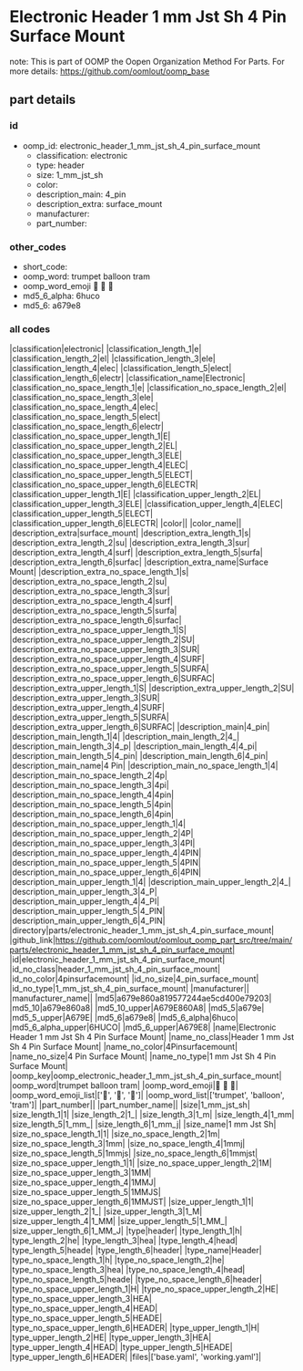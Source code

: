 # Electronic Header 1 mm Jst Sh 4 Pin Surface Mount  

note: This is part of OOMP the Oopen Organization Method For Parts. For more details: https://github.com/oomlout/oomp_base

##  part details





### id
* oomp_id: electronic_header_1_mm_jst_sh_4_pin_surface_mount
  * classification: electronic
  * type: header
  * size: 1_mm_jst_sh
  * color: 
  * description_main: 4_pin
  * description_extra: surface_mount
  * manufacturer: 
  * part_number: 

### other_codes
* short_code: 
* oomp_word: trumpet balloon tram
* oomp_word_emoji :trumpet: :balloon: :tram:
* md5_6_alpha: 6huco
* md5_6: a679e8

### all codes 
|classification|electronic|
|classification_length_1|e|
|classification_length_2|el|
|classification_length_3|ele|
|classification_length_4|elec|
|classification_length_5|elect|
|classification_length_6|electr|
|classification_name|Electronic|
|classification_no_space_length_1|e|
|classification_no_space_length_2|el|
|classification_no_space_length_3|ele|
|classification_no_space_length_4|elec|
|classification_no_space_length_5|elect|
|classification_no_space_length_6|electr|
|classification_no_space_upper_length_1|E|
|classification_no_space_upper_length_2|EL|
|classification_no_space_upper_length_3|ELE|
|classification_no_space_upper_length_4|ELEC|
|classification_no_space_upper_length_5|ELECT|
|classification_no_space_upper_length_6|ELECTR|
|classification_upper_length_1|E|
|classification_upper_length_2|EL|
|classification_upper_length_3|ELE|
|classification_upper_length_4|ELEC|
|classification_upper_length_5|ELECT|
|classification_upper_length_6|ELECTR|
|color||
|color_name||
|description_extra|surface_mount|
|description_extra_length_1|s|
|description_extra_length_2|su|
|description_extra_length_3|sur|
|description_extra_length_4|surf|
|description_extra_length_5|surfa|
|description_extra_length_6|surfac|
|description_extra_name|Surface Mount|
|description_extra_no_space_length_1|s|
|description_extra_no_space_length_2|su|
|description_extra_no_space_length_3|sur|
|description_extra_no_space_length_4|surf|
|description_extra_no_space_length_5|surfa|
|description_extra_no_space_length_6|surfac|
|description_extra_no_space_upper_length_1|S|
|description_extra_no_space_upper_length_2|SU|
|description_extra_no_space_upper_length_3|SUR|
|description_extra_no_space_upper_length_4|SURF|
|description_extra_no_space_upper_length_5|SURFA|
|description_extra_no_space_upper_length_6|SURFAC|
|description_extra_upper_length_1|S|
|description_extra_upper_length_2|SU|
|description_extra_upper_length_3|SUR|
|description_extra_upper_length_4|SURF|
|description_extra_upper_length_5|SURFA|
|description_extra_upper_length_6|SURFAC|
|description_main|4_pin|
|description_main_length_1|4|
|description_main_length_2|4_|
|description_main_length_3|4_p|
|description_main_length_4|4_pi|
|description_main_length_5|4_pin|
|description_main_length_6|4_pin|
|description_main_name|4 Pin|
|description_main_no_space_length_1|4|
|description_main_no_space_length_2|4p|
|description_main_no_space_length_3|4pi|
|description_main_no_space_length_4|4pin|
|description_main_no_space_length_5|4pin|
|description_main_no_space_length_6|4pin|
|description_main_no_space_upper_length_1|4|
|description_main_no_space_upper_length_2|4P|
|description_main_no_space_upper_length_3|4PI|
|description_main_no_space_upper_length_4|4PIN|
|description_main_no_space_upper_length_5|4PIN|
|description_main_no_space_upper_length_6|4PIN|
|description_main_upper_length_1|4|
|description_main_upper_length_2|4_|
|description_main_upper_length_3|4_P|
|description_main_upper_length_4|4_PI|
|description_main_upper_length_5|4_PIN|
|description_main_upper_length_6|4_PIN|
|directory|parts/electronic_header_1_mm_jst_sh_4_pin_surface_mount|
|github_link|https://github.com/oomlout/oomlout_oomp_part_src/tree/main/parts/electronic_header_1_mm_jst_sh_4_pin_surface_mount|
|id|electronic_header_1_mm_jst_sh_4_pin_surface_mount|
|id_no_class|header_1_mm_jst_sh_4_pin_surface_mount|
|id_no_color|4pinsurfacemount|
|id_no_size|4_pin_surface_mount|
|id_no_type|1_mm_jst_sh_4_pin_surface_mount|
|manufacturer||
|manufacturer_name||
|md5|a679e860a819577244ae5cd400e79203|
|md5_10|a679e860a8|
|md5_10_upper|A679E860A8|
|md5_5|a679e|
|md5_5_upper|A679E|
|md5_6|a679e8|
|md5_6_alpha|6huco|
|md5_6_alpha_upper|6HUCO|
|md5_6_upper|A679E8|
|name|Electronic Header 1 mm Jst Sh 4 Pin Surface Mount|
|name_no_class|Header 1 mm Jst Sh 4 Pin Surface Mount|
|name_no_color|4Pinsurfacemount|
|name_no_size|4 Pin Surface Mount|
|name_no_type|1 mm Jst Sh 4 Pin Surface Mount|
|oomp_key|oomp_electronic_header_1_mm_jst_sh_4_pin_surface_mount|
|oomp_word|trumpet balloon tram|
|oomp_word_emoji|:trumpet: :balloon: :tram:|
|oomp_word_emoji_list|[':trumpet:', ':balloon:', ':tram:']|
|oomp_word_list|['trumpet', 'balloon', 'tram']|
|part_number||
|part_number_name||
|size|1_mm_jst_sh|
|size_length_1|1|
|size_length_2|1_|
|size_length_3|1_m|
|size_length_4|1_mm|
|size_length_5|1_mm_|
|size_length_6|1_mm_j|
|size_name|1 mm Jst Sh|
|size_no_space_length_1|1|
|size_no_space_length_2|1m|
|size_no_space_length_3|1mm|
|size_no_space_length_4|1mmj|
|size_no_space_length_5|1mmjs|
|size_no_space_length_6|1mmjst|
|size_no_space_upper_length_1|1|
|size_no_space_upper_length_2|1M|
|size_no_space_upper_length_3|1MM|
|size_no_space_upper_length_4|1MMJ|
|size_no_space_upper_length_5|1MMJS|
|size_no_space_upper_length_6|1MMJST|
|size_upper_length_1|1|
|size_upper_length_2|1_|
|size_upper_length_3|1_M|
|size_upper_length_4|1_MM|
|size_upper_length_5|1_MM_|
|size_upper_length_6|1_MM_J|
|type|header|
|type_length_1|h|
|type_length_2|he|
|type_length_3|hea|
|type_length_4|head|
|type_length_5|heade|
|type_length_6|header|
|type_name|Header|
|type_no_space_length_1|h|
|type_no_space_length_2|he|
|type_no_space_length_3|hea|
|type_no_space_length_4|head|
|type_no_space_length_5|heade|
|type_no_space_length_6|header|
|type_no_space_upper_length_1|H|
|type_no_space_upper_length_2|HE|
|type_no_space_upper_length_3|HEA|
|type_no_space_upper_length_4|HEAD|
|type_no_space_upper_length_5|HEADE|
|type_no_space_upper_length_6|HEADER|
|type_upper_length_1|H|
|type_upper_length_2|HE|
|type_upper_length_3|HEA|
|type_upper_length_4|HEAD|
|type_upper_length_5|HEADE|
|type_upper_length_6|HEADER|
|files|['base.yaml', 'working.yaml']|
